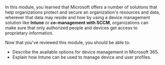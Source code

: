 ﻿In this module, you learned that Microsoft offers a number of solutions that help organizations protect and secure an organization's resources and data, wherever that data may reside and how by using a device management solution like **Intune** or **co-management with SCCM**, organizations can make sure that only authorized people and devices get access to proprietary information.

Now that you've reviewed this module, you should be able to:

- Describe the available options for device management in Microsoft 365.
- Explain how Intune can be used to manage device and user profiles.
